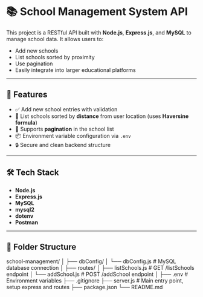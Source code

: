 # 📚 School Management System API

This project is a RESTful API built with **Node.js**, **Express.js**, and **MySQL** to manage school data. It allows users to:

- Add new schools
- List schools sorted by proximity
- Use pagination
- Easily integrate into larger educational platforms

---

## 🚀 Features

- ✅ Add new school entries with validation
- 📍 List schools sorted by **distance** from user location (uses **Haversine formula**)
- 🔄 Supports **pagination** in the school list
- 📦 Environment variable configuration via `.env`
- 🔒 Secure and clean backend structure

---

## 🛠️ Tech Stack

- **Node.js**
- **Express.js**
- **MySQL**
- **mysql2**
- **dotenv**
- **Postman**

---

## 📁 Folder Structure

school-management/
│
├── dbConfig/
│ └── dbConfig.js # MySQL database connection
│
├── routes/
│ ├── listSchools.js # GET /listSchools endpoint
│ └── addSchool.js # POST /addSchool endpoint
│
├── .env # Environment variables
├── .gitignore
├── server.js # Main entry point, setup express and routes
├── package.json
└── README.md